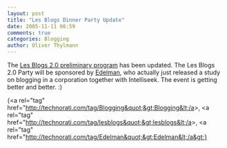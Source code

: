 ```yaml
---
layout: post
title: "Les Blogs Dinner Party Update"
date: 2005-11-11 06:59
comments: true
categories: Blogging
author: Oliver Thylmann
---
```








The [Les Blogs 2.0 preliminary program](http://lesblogs.typepad.com/blog/2005/11/les_blogs_20_pr.html) has been updated. The Les Blogs 2.0 Party will be sponsored by [Edelman](http://www.edelman.com), who actually just released a study on blogging in a corporation together with Intelliseek. The event is getting better and better. :)

{&lt;a rel=&quot;tag&quot; href=&quot;http://technorati.com/tag/Blogging&quot;&gt;Blogging&lt;/a&gt;, &lt;a rel=&quot;tag&quot; href=&quot;http://technorati.com/tag/lesblogs&quot;&gt;lesblogs&lt;/a&gt;, &lt;a rel=&quot;tag&quot; href=&quot;http://technorati.com/tag/Edelman&quot;&gt;Edelman&lt;/a&gt;}



